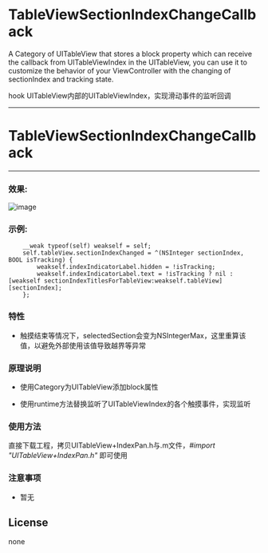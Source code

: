 
# TableViewSectionIndexChangeCallback
A Category of UITableView that stores a block property which can receive the callback from UITableViewIndex in the UITableView, you can use it to customize the behavior of your ViewController with the changing of sectionIndex and tracking state. 

hook UITableView内部的UITableViewIndex，实现滑动事件的监听回调

---
# TableViewSectionIndexChangeCallback
-------------

### 效果:
![image](https://)

### 示例:  
```oc
    __weak typeof(self) weakself = self;
    self.tableView.sectionIndexChanged = ^(NSInteger sectionIndex, BOOL isTracking) {
        weakself.indexIndicatorLabel.hidden = !isTracking;
        weakself.indexIndicatorLabel.text = !isTracking ? nil : [weakself sectionIndexTitlesForTableView:weakself.tableView][sectionIndex];
    };
```

### 特性

- 触摸结束等情况下，selectedSection会变为NSIntegerMax，这里重算该值，以避免外部使用该值导致越界等异常

### 原理说明

- 使用Category为UITableView添加block属性

- 使用runtime方法替换监听了UITableViewIndex的各个触摸事件，实现监听

### 使用方法
直接下载工程，拷贝UITableView+IndexPan.h与.m文件，*#import "UITableView+IndexPan.h"* 即可使用

### 注意事项
- 暂无

## License
none
